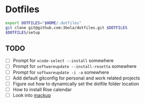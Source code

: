 # Dotfiles

```sh
export DOTFILES="$HOME/.dotfiles"
git clone git@github.com:3bola/dotfiles.git $DOTFILES
$DOTFILES/setup
```

## TODO

- [ ] Prompt for `xcode-select --install` somewhere
- [ ] Prompt for `softwareupdate --install-rosetta` somewhere
- [ ] Prompt for `softwareupdate -i -a` somewhere
- [ ] Add default gitconfig for personal and work related projects
- [ ] Figure out how to dynamically set the dotfile folder location
- [ ] How to install Rise calendar
- [ ] Look into [mackup](https://github.com/lra/mackup)